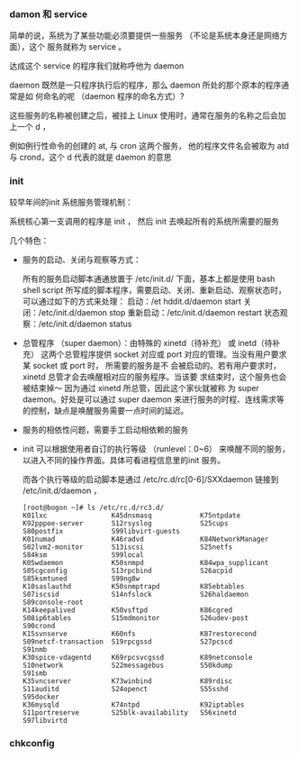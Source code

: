 ### damon 和 service

简单的说，系统为了某些功能必须要提供一些服务 （不论是系统本身还是网络方面），这个
服务就称为 service 。 

达成这个 service 的程序我们就称呼他为 daemon 

daemon 既然是一只程序执行后的程序，那么 daemon 所处的那个原本的程序通常是如
何命名的呢 （daemon 程序的命名方式）?

这些服务的名称被创建之后，被挂上 Linux 使用时，通常在服务的名称之后会加上一个 d ，

例如例行性命令的创建的 at, 与 cron 这两个服务， 他的程序文件名会被取为 atd 与 crond，这个 d 代表的就是 daemon 的意思



### init

较早年间的init 系统服务管理机制：

系统核心第一支调用的程序是 init ， 然后 init 去唤起所有的系统所需要的服务

几个特色：

* 服务的启动、关闭与观察等方式： 

  所有的服务启动脚本通通放置于 /etc/init.d/ 下面，基本上都是使用 bash shell script 所写成的脚本程序，需要启动、关闭、重新启动、观察状态时， 可以通过如下的方式来处理：
  启动：/et hddit.d/daemon start
  关闭：/etc/init.d/daemon stop
  重新启动：/etc/init.d/daemon restart
  状态观察：/etc/init.d/daemon status

* 总管程序 （super daemon）：由特殊的 xinetd（待补充） 或 inetd（待补充） 这两个总管程序提供 socket
  对应或 port 对应的管理。当没有用户要求某 socket 或 port 时， 所需要的服务是不
  会被启动的。若有用户要求时， xinetd 总管才会去唤醒相对应的服务程序。当该要
  求结束时，这个服务也会被结束掉～ 因为通过 xinetd 所总管，因此这个家伙就被称
  为 super daemon。好处是可以通过 super daemon 来进行服务的时程、连线需求等
  的控制，缺点是唤醒服务需要一点时间的延迟。

* 服务的相依性问题，需要手工启动相依赖的服务

* init 可以根据使用者自订的执行等级 （runlevel：0~6） 来唤醒不同的服务，以进入不同的操作界面。具体可看进程信息里的init 服务。

  而各个执行等级的启动脚本是通过 /etc/rc.d/rc[0-6]/SXXdaemon 链接到 /etc/init.d/daemon ，

  ```
  [root@bogon ~]# ls /etc/rc.d/rc3.d/
  K01lxc                K45dnsmasq            K75ntpdate            K92pppoe-server       S12rsyslog            S25cups               S80postfix            S99libvirt-guests
  K01numad              K46radvd              K84NetworkManager     S02lvm2-monitor       S13iscsi              S25netfs              S84ksm                S99local
  K05wdaemon            K50snmpd              K84wpa_supplicant     S05cgconfig           S13rpcbind            S26acpid              S85ksmtuned           S99ng8w
  K10saslauthd          K50snmptrapd          K85ebtables           S07iscsid             S14nfslock            S26haldaemon          S89console-root       
  K14keepalived         K50vsftpd             K86cgred              S08ip6tables          S15mdmonitor          S26udev-post          S90crond              
  K15svnserve           K60nfs                K87restorecond        S09netcf-transaction  S19rpcgssd            S27pcscd              S91nmb                
  K30spice-vdagentd     K69rpcsvcgssd         K89netconsole         S10network            S22messagebus         S50kdump              S91smb                
  K35vncserver          K73winbind            K89rdisc              S11auditd             S24openct             S55sshd               S95docker             
  K36mysqld             K74ntpd               K92iptables           S11portreserve        S25blk-availability   S56xinetd             S97libvirtd    
  ```




### chkconfig

